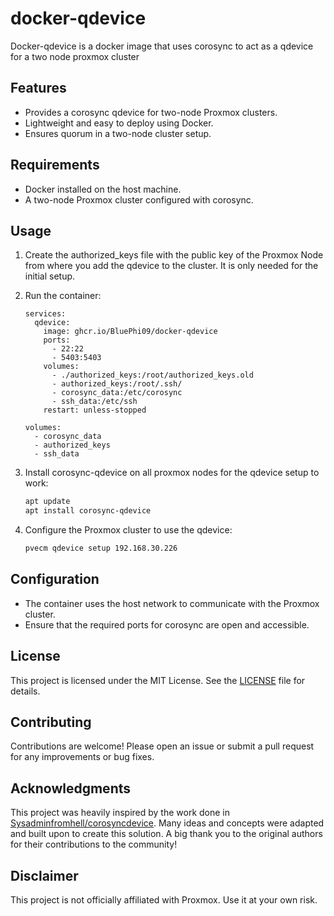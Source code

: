 # docker-qdevice
Docker-qdevice is a docker image that uses corosync to act as a qdevice for a two node proxmox cluster

## Features
- Provides a corosync qdevice for two-node Proxmox clusters.
- Lightweight and easy to deploy using Docker.
- Ensures quorum in a two-node cluster setup.

## Requirements
- Docker installed on the host machine.
- A two-node Proxmox cluster configured with corosync.

## Usage

1. Create the authorized_keys file with the public key of the Proxmox Node from where you add the qdevice to the cluster. It is only needed for the initial setup.

2. Run the container:
    ```docker compose
    services:
      qdevice:
        image: ghcr.io/BluePhi09/docker-qdevice
        ports:
          - 22:22
          - 5403:5403
        volumes:
          - ./authorized_keys:/root/authorized_keys.old
          - authorized_keys:/root/.ssh/
          - corosync_data:/etc/corosync
          - ssh_data:/etc/ssh
        restart: unless-stopped
        
    volumes:
      - corosync_data
      - authorized_keys
      - ssh_data
    ```
    
3. Install corosync-qdevice on all proxmox nodes for the qdevice setup to work:
    ```bash
    apt update
    apt install corosync-qdevice
    ```   

4. Configure the Proxmox cluster to use the qdevice:
    ```bash
    pvecm qdevice setup 192.168.30.226
    ```

## Configuration
- The container uses the host network to communicate with the Proxmox cluster.
- Ensure that the required ports for corosync are open and accessible.

## License
This project is licensed under the MIT License. See the [LICENSE](LICENSE) file for details.

## Contributing
Contributions are welcome! Please open an issue or submit a pull request for any improvements or bug fixes.

## Acknowledgments
This project was heavily inspired by the work done in [Sysadminfromhell/corosyncdevice](https://github.com/Sysadminfromhell/corosyncdevice). Many ideas and concepts were adapted and built upon to create this solution. A big thank you to the original authors for their contributions to the community!

## Disclaimer
This project is not officially affiliated with Proxmox. Use it at your own risk.
